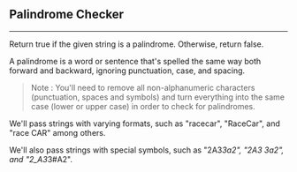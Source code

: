 ## Palindrome Checker
---
Return true if the given string is a palindrome. Otherwise, return false.

A palindrome is a word or sentence that's spelled the same way both forward and backward, ignoring punctuation, case, and spacing.

>Note :
You'll need to remove all non-alphanumeric characters (punctuation, spaces and symbols) and turn everything into the same case (lower or upper case) in order to check for palindromes.

We'll pass strings with varying formats, such as "racecar", "RaceCar", and "race CAR" among others.

We'll also pass strings with special symbols, such as "2A3*3a2", "2A3 3a2", and "2_A3*3#A2".
